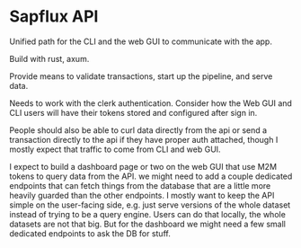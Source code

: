 # Sapflux API

Unified path for the CLI and the web GUI to communicate with the app.

Build with rust, axum.

Provide means to validate transactions, start up the pipeline, and serve data. 

Needs to work with the clerk authentication. Consider how the Web GUI and CLI users will have their tokens stored and configured after sign in. 

People should also be able to curl data directly from the api or send a transaction directly to the api if they have proper auth attached, though I mostly expect that traffic to come from CLI and web GUI. 

I expect to build a dashboard page or two on the web GUI that use M2M tokens to query data from the API. we might need to add a couple dedicated endpoints that can fetch things from the database that are a little more heavily guarded than the other endpoints. I mostly want to keep the API simple on the user-facing side, e.g. just serve versions of the whole dataset instead of trying to be a query engine. Users can do that locally, the whole datasets are not that big. But for the dashboard we might need a few small dedicated endpoints to ask the DB for stuff. 